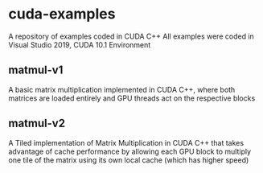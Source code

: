 # cuda-examples
A repository of examples coded in CUDA C++
All examples were coded in Visual Studio 2019, CUDA 10.1 Environment 

## matmul-v1

A basic matrix multiplication implemented in CUDA C++, where both matrices are loaded entirely and GPU threads act on the respective blocks

## matmul-v2

A Tiled implementation of Matrix Multiplication in CUDA C++ that takes advantage of cache performance by allowing each GPU block to multiply one tile
of the matrix using its own local cache (which has higher speed)
